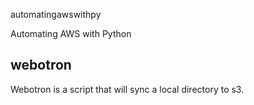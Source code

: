  automatingawswithpy               

Automating AWS with Python

## webotron

Webotron is a script that will sync a local directory to s3.